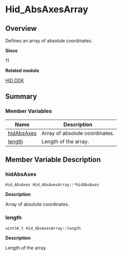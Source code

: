 # Hid_AbsAxesArray


## Overview

Defines an array of absolute coordinates.

**Since**

11

**Related module**

[HID DDK](_hid_ddk.md)


## Summary


### Member Variables

| Name| Description| 
| -------- | -------- |
| [hidAbsAxes](#hidabsaxes) | Array of absolute coordinates.| 
| [length](#length) | Length of the array.| 


## Member Variable Description


### hidAbsAxes


```
Hid_AbsAxes Hid_AbsAxesArray::*hidAbsAxes
```

**Description**

Array of absolute coordinates.


### length


```
uint16_t Hid_AbsAxesArray::length
```

**Description**

Length of the array.
